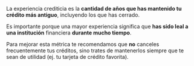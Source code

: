 La experiencia crediticia es la **cantidad de años que has mantenido tu crédito más antiguo**, incluyendo los que has cerrado.

Es importante porque una mayor experiencia significa que **has sido leal a una institución** financiera **durante mucho tiempo**.

Para mejorar esta métrica te recomendamos que **no** canceles frecuentemente tus créditos, sino trates de mantenerlos siempre que te sean de utilidad (ej. tu tarjeta de crédito favorita).
